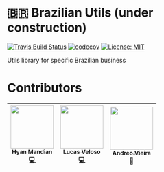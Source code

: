 # :brazil: Brazilian Utils (under construction)

[![Travis Build Status](https://travis-ci.org/hyanmandian/brazilian-utils.svg?branch=master)](https://travis-ci.org/hyanmandian/brazilian-utils) [![codecov](https://codecov.io/gh/hyanmandian/brazilian-utils/branch/master/graph/badge.svg)](https://codecov.io/gh/hyanmandian/brazilian-utils) [![License: MIT](https://img.shields.io/badge/License-MIT-yellow.svg)](https://opensource.org/licenses/MIT)

Utils library for specific Brazilian business

# Contributors

| [<img src="https://avatars.githubusercontent.com/u/5044101?v=3" width="100px;"/><br /><sub><b>Hyan Mandian</b></sub>](https://github.com/hyanmandian)<br />:computer:| [<img src="https://avatars.githubusercontent.com/u/4587602?v=3" width="100px;"/><br /><sub><b>Lucas Veloso</b></sub>](https://github.com/lucassveloso)<br />:computer: | [<img src="https://avatars.githubusercontent.com/u/508827?v=3" width="100px;"/><br /><sub><b>Andreo Vieira</b></sub>](https://github.com/andreoav)<br />:thinking:|
| :---: | :---: | :---: |
